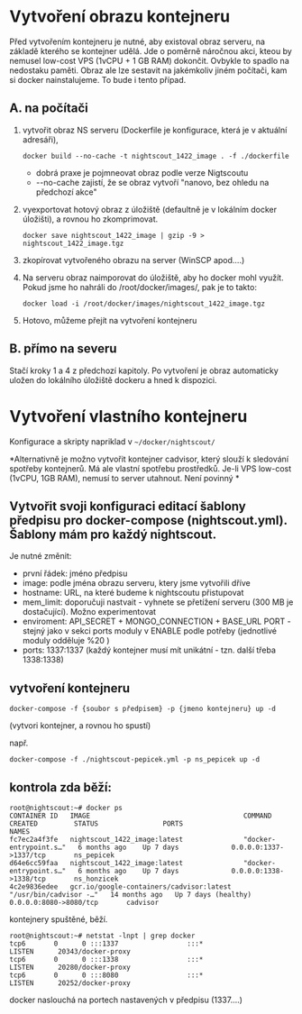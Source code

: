 # Vytvoření obrazu kontejneru
Před vytvořením kontejneru je nutné, aby existoval obraz serveru, na základě kterého se kontejner udělá. Jde o poměrně 
náročnou akci, kteou by nemusel low-cost VPS (1vCPU + 1 GB RAM) dokončit. Ovbykle to spadlo na nedostaku paměti. Obraz
ale lze sestavit na jakémkoliv jiném počítači, kam si docker nainstalujeme. To bude i tento případ.

## A. na počítači

1. vytvořit obraz NS serveru (Dockerfile je konfigurace, která je v aktuální adresáři), 
   ```
   docker build --no-cache -t nightscout_1422_image . -f ./dockerfile
   ```
   * dobrá praxe je pojmneovat obraz podle verze Nigtscoutu
   * --no-cache zajistí, že se obraz vytvoří "nanovo, bez ohledu na předchozí akce"

2. vyexportovat hotový obraz z úložiště (defaultně je v lokálním docker úložišti), a rovnou ho zkomprimovat. 
   ```
   docker save nightscout_1422_image | gzip -9 >  nightscout_1422_image.tgz
   ```

3. zkopírovat vytvořeného obrazu na server (WinSCP apod....)

4. Na serveru obraz naimporovat do úložiště, aby ho docker mohl využít. Pokud jsme ho nahráli do /root/docker/images/, pak je to takto:
   ```
   docker load -i /root/docker/images/nightscout_1422_image.tgz
   ```

5. Hotovo, můžeme přejít na vytvoření kontejneru

## B. přímo na severu

Stačí kroky 1 a 4 z předchozí kapitoly. Po vytvoření je obraz automaticky uložen do lokálního úložiště dockeru a hned k dispozici.

# Vytvoření vlastního kontejneru

Konfigurace a skripty napriklad v ``~/docker/nightscout/``

*Alternativně je možno vytvořit kontejner cadvisor, který slouží k sledování spotřeby kontejnerů. Má ale vlastní spotřebu
   prostředků. Je-li VPS low-cost (1vCPU, 1GB RAM), nemusí to server utahnout. Není povinný *

## Vytvořit svoji konfiguraci editací šablony předpisu pro docker-compose (nightscout.yml). Šablony mám pro každý nightscout.
Je nutné změnit:
* první řádek: jméno předpisu
* image: podle jména obrazu serveru, ktery jsme vytvořili dříve
* hostname: URL, na které budeme k nightscoutu přistupovat
* mem_limit: doporučuji nastvait - vyhnete se přetížení serveru (300 MB je dostačující). Možno experimentovat
* enviroment: 
  API_SECRET + MONGO_CONNECTION + BASE_URL
  PORT - stejný jako v sekci ports
  moduly v ENABLE podle potřeby (jednotlivé moduly odděluje %20 )
* ports: 1337:1337 (každý kontejner musí mít unikátní - tzn. další třeba 1338:1338)


## vytvoření kontejneru
```
docker-compose -f {soubor s předpisem} -p {jmeno kontejneru} up -d
```
(vytvori kontejner, a rovnou ho spustí)

např.
```
docker-compose -f ./nightscout-pepicek.yml -p ns_pepicek up -d
```
## kontrola zda běží:
```
root@nightscout:~# docker ps
CONTAINER ID   IMAGE                                      COMMAND                  CREATED         STATUS                PORTS                        NAMES
fc7ec2a4f3fe   nightscout_1422_image:latest               "docker-entrypoint.s…"   6 months ago    Up 7 days             0.0.0.0:1337->1337/tcp       ns_pepicek
d64e6cc59faa   nightscout_1422_image:latest               "docker-entrypoint.s…"   6 months ago    Up 7 days             0.0.0.0:1338->1338/tcp       ns_honzicek
4c2e9836edee   gcr.io/google-containers/cadvisor:latest   "/usr/bin/cadvisor -…"   14 months ago   Up 7 days (healthy)   0.0.0.0:8080->8080/tcp       cadvisor
```
kontejnery spuštěné, běží.
```
root@nightscout:~# netstat -lnpt | grep docker
tcp6       0      0 :::1337                 :::*                    LISTEN      20343/docker-proxy  
tcp6       0      0 :::1338                 :::*                    LISTEN      20280/docker-proxy  
tcp6       0      0 :::8080                 :::*                    LISTEN      20252/docker-proxy  
```
docker naslouchá na portech nastavených v předpisu (1337....)
